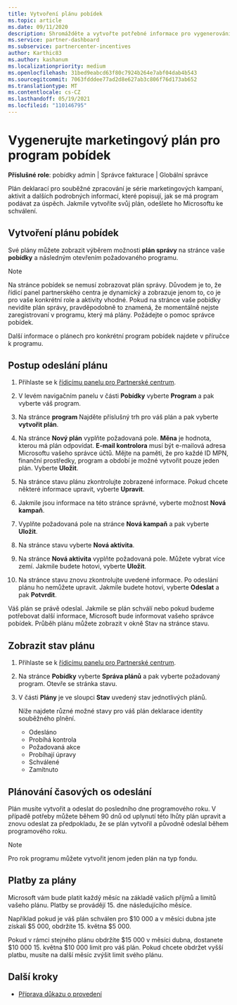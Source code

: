 ```yaml
---
title: Vytvoření plánu pobídek
ms.topic: article
ms.date: 09/11/2020
description: Shromážděte a vytvořte potřebné informace pro vygenerování úspěšného marketingového plánu pro program pobídek.
ms.service: partner-dashboard
ms.subservice: partnercenter-incentives
author: Karthic83
ms.author: kashanum
ms.localizationpriority: medium
ms.openlocfilehash: 31bed9eabcd63f80c7924b264e7abf04dab4b543
ms.sourcegitcommit: 7063fdddee77ad2d8e627ab3c806f76d173ab652
ms.translationtype: MT
ms.contentlocale: cs-CZ
ms.lasthandoff: 05/19/2021
ms.locfileid: "110146795"
---
```

# <a name="generate-a-marketing-plan-for-your-incentives-program"></a>Vygenerujte marketingový plán pro program pobídek

**Příslušné role**: pobídky admin | Správce fakturace | Globální správce

Plán deklarací pro souběžné zpracování je série marketingových kampaní, aktivit a dalších podrobných informací, které popisují, jak se má program podávat za úspěch. Jakmile vytvoříte svůj plán, odešlete ho Microsoftu ke schválení.

## <a name="create-your-incentives-plan"></a>Vytvoření plánu pobídek

Své plány můžete zobrazit výběrem možnosti **plán správy** na stránce vaše **pobídky** a následným otevřením požadovaného programu.

>[!NOTE]
>Na stránce pobídek se nemusí zobrazovat plán správy. Důvodem je to, že řídicí panel partnerského centra je dynamický a zobrazuje jenom to, co je pro vaše konkrétní role a aktivity vhodné. Pokud na stránce vaše pobídky nevidíte plán správy, pravděpodobně to znamená, že momentálně nejste zaregistrovaní v programu, který má plány. Požádejte o pomoc správce pobídek.

Další informace o plánech pro konkrétní program pobídek najdete v příručce k programu.

## <a name="how-to-submit-a-plan"></a>Postup odeslání plánu

1. Přihlaste se k [řídicímu panelu pro Partnerské centrum](https://partner.microsoft.com/dashboard/).

2. V levém navigačním panelu v části **Pobídky** vyberte **Program** a pak vyberte váš program. 

3. Na stránce **program** Najděte příslušný trh pro váš plán a pak vyberte **vytvořit plán**. 

4. Na stránce **Nový plán** vyplňte požadovaná pole. **Měna** je hodnota, kterou má plán odpovídat. **E-mail kontrolora** musí být e-mailová adresa Microsoftu vašeho správce účtů. Mějte na paměti, že pro každé ID MPN, finanční prostředky, program a období je možné vytvořit pouze jeden plán. Vyberte **Uložit**.

5. Na stránce stavu plánu zkontrolujte zobrazené informace. Pokud chcete některé informace upravit, vyberte **Upravit**.

6. Jakmile jsou informace na této stránce správné, vyberte možnost **Nová kampaň**.

7. Vyplňte požadovaná pole na stránce **Nová kampaň** a pak vyberte **Uložit**.

8. Na stránce stavu vyberte **Nová aktivita**. 

9. Na stránce **Nová aktivita** vyplňte požadovaná pole. Můžete vybrat více zemí. Jakmile budete hotovi, vyberte **Uložit**. 

10. Na stránce stavu znovu zkontrolujte uvedené informace. Po odeslání plánu ho nemůžete upravit. Jakmile budete hotovi, vyberte **Odeslat** a pak **Potvrdit**.

Váš plán se právě odeslal. Jakmile se plán schválí nebo pokud budeme potřebovat další informace, Microsoft bude informovat vašeho správce pobídek. Průběh plánu můžete zobrazit v okně Stav na stránce stavu.

## <a name="view-the-status-of-your-plan"></a>Zobrazit stav plánu

1. Přihlaste se k [řídicímu panelu pro Partnerské centrum](https://partner.microsoft.com/dashboard/).

2. Na stránce **Pobídky** vyberte **Správa plánů** a pak vyberte požadovaný program. Otevře se stránka stavu.

3. V části **Plány** je ve sloupci **Stav** uvedený stav jednotlivých plánů.

   Níže najdete různé možné stavy pro váš plán deklarace identity souběžného plnění.

   - Odesláno
   - Probíhá kontrola
   - Požadovaná akce
   - Probíhají úpravy
   - Schválené
   - Zamítnuto

## <a name="plan-submission-timelines"></a>Plánování časových os odeslání

Plán musíte vytvořit a odeslat do posledního dne programového roku. V případě potřeby můžete během 90 dnů od uplynutí této lhůty plán upravit a znovu odeslat za předpokladu, že se plán vytvořil a původně odeslal během programového roku.

>[!NOTE]
> Pro rok programu můžete vytvořit jenom jeden plán na typ fondu.

## <a name="plan-payments"></a>Platby za plány

Microsoft vám bude platit každý měsíc na základě vašich příjmů a limitů vašeho plánu. Platby se provádějí 15. dne následujícího měsíce.

Například pokud je váš plán schválen pro $10 000 a v měsíci dubna jste získali $5 000, obdržíte 15. května $5 000.

Pokud v rámci stejného plánu obdržíte $15 000 v měsíci dubna, dostanete $10 000 15. května $10 000 limit pro váš plán. Pokud chcete obdržet vyšší platbu, musíte na další měsíc zvýšit limit svého plánu.

## <a name="next-steps"></a>Další kroky

- [Příprava důkazu o provedení](incentives-prepare-your-proof-of-execution.md)
